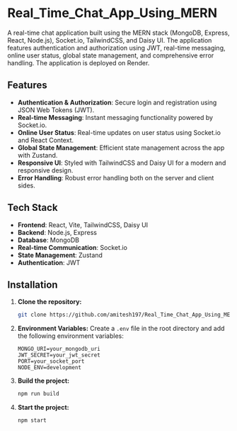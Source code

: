 # Real_Time_Chat_App_Using_MERN

A real-time chat application built using the MERN stack (MongoDB, Express, React, Node.js), Socket.io, TailwindCSS, and Daisy UI. The application features authentication and authorization using JWT, real-time messaging, online user status, global state management, and comprehensive error handling. The application is deployed on Render.

## Features

- **Authentication & Authorization**: Secure login and registration using JSON Web Tokens (JWT).
- **Real-time Messaging**: Instant messaging functionality powered by Socket.io.
- **Online User Status**: Real-time updates on user status using Socket.io and React Context.
- **Global State Management**: Efficient state management across the app with Zustand.
- **Responsive UI**: Styled with TailwindCSS and Daisy UI for a modern and responsive design.
- **Error Handling**: Robust error handling both on the server and client sides.

## Tech Stack

- **Frontend**: React, Vite, TailwindCSS, Daisy UI
- **Backend**: Node.js, Express
- **Database**: MongoDB
- **Real-time Communication**: Socket.io
- **State Management**: Zustand
- **Authentication**: JWT

## Installation

1. **Clone the repository:**
    ```bash
    git clone https://github.com/amitesh197/Real_Time_Chat_App_Using_MERN.git
    ```

2. **Environment Variables:**
   Create a `.env` file in the root directory and add the following environment variables:
    ```env
    MONGO_URI=your_mongodb_uri
    JWT_SECRET=your_jwt_secret
    PORT=your_socket_port
    NODE_ENV=development
    ```

3. **Build the project:**
    ```bash
    npm run build
    ```

4. **Start the project:**
    ```bash
    npm start
    ```

